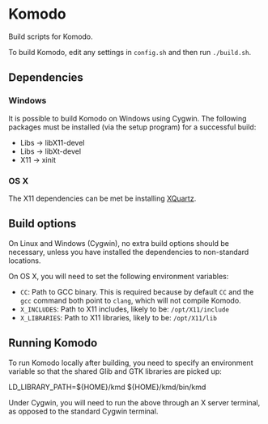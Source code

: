 # Komodo

Build scripts for Komodo.

To build Komodo, edit any settings in `config.sh` and then run `./build.sh`.

## Dependencies

### Windows

It is possible to build Komodo on Windows using Cygwin. The following packages
must be installed (via the setup program) for a successful build:

 * Libs -> libX11-devel
 * Libs -> libXt-devel
 * X11 -> xinit

### OS X

The X11 dependencies can be met be installing [XQuartz](http://xquartz.macosforge.org/).

## Build options

On Linux and Windows (Cygwin), no extra build options should be necessary,
unless you have installed the dependencies to non-standard locations.

On OS X, you will need to set the following environment variables:

* `CC`: Path to GCC binary. This is required because by default `CC` and the
`gcc` command both point to `clang`, which will not compile Komodo.
* `X_INCLUDES`: Path to X11 includes, likely to be: `/opt/X11/include`
* `X_LIBRARIES`: Path to X11 libraries, likely to be: `/opt/X11/lib`

## Running Komodo

To run Komodo locally after building, you need to specify an environment
variable so that the shared Glib and GTK libraries are picked up:

LD_LIBRARY_PATH=${HOME}/kmd ${HOME}/kmd/bin/kmd

Under Cygwin, you will need to run the above through an X server terminal,
as opposed to the standard Cygwin terminal.
